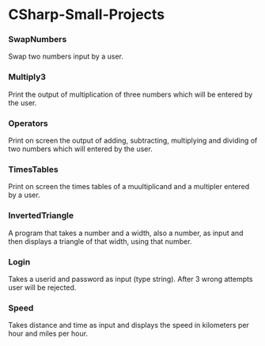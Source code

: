 # CSharp-Small-Projects

### SwapNumbers
Swap two numbers input by a user.

### Multiply3
Print the output of multiplication of three numbers which will be entered by the user. 

### Operators
Print on screen the output of adding, subtracting, multiplying and dividing of two numbers which will entered by the user. 

### TimesTables
Print on screen the times tables of a muultiplicand and a multipler entered by a user.

### InvertedTriangle
A program that takes a number and a width, also a number, as input and then displays a triangle of that width, using that number. 

### Login

Takes a userid and password as input (type string). After 3 wrong attempts user will be rejected. 

### Speed

Takes distance and time as input and displays the speed in kilometers per hour and miles per hour. 
